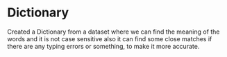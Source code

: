 # Dictionary
Created a Dictionary from a dataset where we can find the meaning of the words and it is not case sensitive also it can find some close matches if there are any typing errors or something, to make it more accurate.
